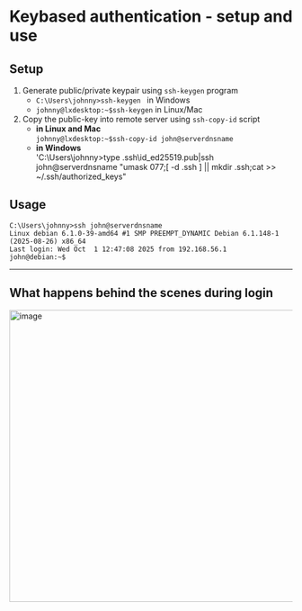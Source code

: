 # Keybased authentication - setup and use

## Setup 
1. Generate public/private keypair using `ssh-keygen` program  
   - `C:\Users\johnny>ssh-keygen ` in Windows  
   - `johnny@lxdesktop:~$ssh-keygen` in Linux/Mac  
3. Copy the public-key into remote server using `ssh-copy-id` script 
    - **in Linux and Mac**  
    `johnny@lxdesktop:~$ssh-copy-id john@serverdnsname`  
   - **in Windows**  
   'C:\Users\johnny>type .ssh\id_ed25519.pub|ssh john@serverdnsname "umask 077;[ -d  .ssh ] || mkdir .ssh;cat >> ~/.ssh/authorized_keys"



   


## Usage
```text
C:\Users\johnny>ssh john@serverdnsname
Linux debian 6.1.0-39-amd64 #1 SMP PREEMPT_DYNAMIC Debian 6.1.148-1 (2025-08-26) x86_64
Last login: Wed Oct  1 12:47:08 2025 from 192.168.56.1
john@debian:~$
```

---  

## What happens behind the scenes during login
<img width="1209" height="519" alt="image" src="https://github.com/user-attachments/assets/342a00f7-2431-47a5-a2a2-2bcf78f6b568" />





